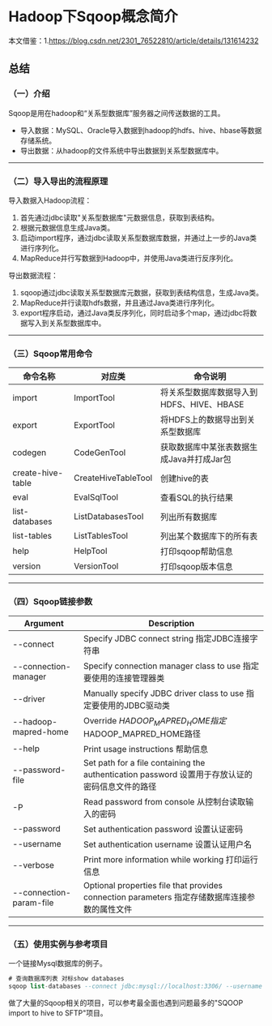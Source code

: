 #  Hadoop下Sqoop概念简介
本文借鉴：1.https://blog.csdn.net/2301_76522810/article/details/131614232

## 总结

### （一）介绍
Sqoop是用在hadoop和“关系型数据库”服务器之间传送数据的工具。

+ 导入数据：MySQL、Oracle导入数据到hadoop的hdfs、hive、hbase等数据存储系统。
+ 导出数据：从hadoop的文件系统中导出数据到关系型数据库中。
***

### （二）导入导出的流程原理
导入数据入Hadoop流程：

1. 首先通过jdbc读取"关系型数据库"元数据信息，获取到表结构。
2. 根据元数据信息生成Java类。
3. 启动import程序，通过jdbc读取关系型数据库数据，并通过上一步的Java类进行序列化。
4. MapReduce并行写数据到Hadoop中，并使用Java类进行反序列化。

导出数据流程：

1. sqoop通过jdbc读取关系型数据库元数据，获取到表结构信息，生成Java类。
2. MapReduce并行读取hdfs数据，并且通过Java类进行序列化。
3. export程序启动，通过Java类反序列化，同时启动多个map，通过jdbc将数据写入到关系型数据库中。
***

### （三）Sqoop常用命令
| 命令名称 | 对应类 | 命令说明 |
|-------|-------|-------|
| import | ImportTool| 将关系型数据库数据导入到HDFS、HIVE、HBASE |
| export | ExportTool| 将HDFS上的数据导出到关系型数据库 |
| codegen | CodeGenTool| 获取数据库中某张表数据生成Java并打成Jar包 |
| create-hive-table | CreateHiveTableTool| 创建hive的表 |
| eval | EvalSqlTool| 查看SQL的执行结果 |
| list-databases | ListDatabasesTool| 列出所有数据库 |
| list-tables | ListTablesTool| 列出某个数据库下的所有表 |
| help | HelpTool| 打印sqoop帮助信息 |
| version | VersionTool| 打印sqoop版本信息 |
   
***

### （四）Sqoop链接参数
| Argument | Description |
|-------|-------|
| --connect <jdbc-uri> | Specify JDBC connect string 指定JDBC连接字符串|
| --connection-manager <class-name> | Specify connection manager class to use 指定要使用的连接管理器类|
| --driver <class-name> | Manually specify JDBC driver class to use 指定要使用的JDBC驱动类|
| --hadoop-mapred-home <dir> | Override $HADOOP_MAPRED_HOME 指定$HADOOP_MAPRED_HOME路径|
| --help | Print usage instructions 帮助信息|
| --password-file | Set path for a file containing the authentication password 设置用于存放认证的密码信息文件的路径|
| -P | Read password from console 从控制台读取输入的密码|
| --password <password> | Set authentication password 设置认证密码|
| --username <username> | Set authentication username 设置认证用户名|
| --verbose | Print more information while working 打印运行信息|
| --connection-param-file <filename> | Optional properties file that provides connection parameters 指定存储数据库连接参数的属性文件|

***


### （五）使用实例与参考项目
一个链接Mysql数据库的例子。

```sql
# 查询数据库列表 对标show databases
sqoop list-databases --connect jdbc:mysql://localhost:3306/ --username root --password 12345678
```

做了大量的Sqoop相关的项目，可以参考最全面也遇到问题最多的"SQOOP import to hive to SFTP"项目。   


	
	
	
